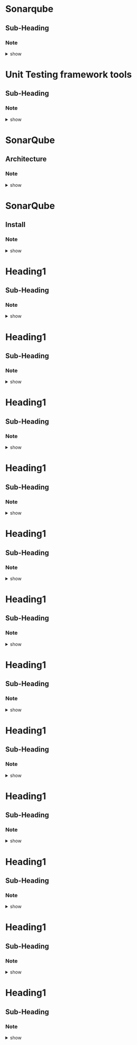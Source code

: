 
# Sonarqube
## Sub-Heading
### Note 

<details><summary>show</summary>
<p>

```bash

Code Coverage: what % of code is covered by test cases - industry standard - 80%

Code Review: code developed as per standards, will use SonarQube

SQ is Free for some languages, developed using Java
Continuous Code Quality tool

SQ was prev called Sonar.
- duplicate code
- coding standards
- unit tests
- complex code
- commments
- potential bugs
- arch & design

Initially, developed for Java, but now supports 20+ languages
Support on windows, mac, linux



```
</p>
</details>




# Unit Testing framework tools
## Sub-Heading
### Note 

<details><summary>show</summary>
<p>

```bash
java  jUnit
c     cUnit
C++   CPPUnit
JS    Jasmine

```
</p>
</details>


# SonarQube
## Architecture
### Note 

<details><summary>show</summary>
<p>

```bash

SonarQube Scanner - scans the code, and generates the report
SonarQube Server - has a compute engine, that provides report as 3 categories
1. Vulnerabilities
2. Bugs
3. Code Smells

Scanner creates the report, but Server provides the categories, and then stores into a database that is configured.  IF no external DB is configured, then it stores in internal db called H2

To access the report, internall SQ Server uses a WebSesrver

```
</p>
</details>




# SonarQube 
## Install
### Note 

<details><summary>show</summary>
<p>

```bash
Install java
Install SQ community edition
Port number: 9000
admin/admin

To change password: to to A logo on RHS top corner, click seucirty, change password


```
</p>
</details>


# Heading1
## Sub-Heading
### Note 

<details><summary>show</summary>
<p>

```bash

```
</p>
</details>




# Heading1
## Sub-Heading
### Note 

<details><summary>show</summary>
<p>

```bash

```
</p>
</details>



# Heading1
## Sub-Heading
### Note 

<details><summary>show</summary>
<p>

```bash

```
</p>
</details>




# Heading1
## Sub-Heading
### Note 

<details><summary>show</summary>
<p>

```bash

```
</p>
</details>





# Heading1
## Sub-Heading
### Note 

<details><summary>show</summary>
<p>

```bash

```
</p>
</details>




# Heading1
## Sub-Heading
### Note 

<details><summary>show</summary>
<p>

```bash

```
</p>
</details>


# Heading1
## Sub-Heading
### Note 

<details><summary>show</summary>
<p>

```bash

```
</p>
</details>




# Heading1
## Sub-Heading
### Note 

<details><summary>show</summary>
<p>

```bash

```
</p>
</details>


# Heading1
## Sub-Heading
### Note 

<details><summary>show</summary>
<p>

```bash

```
</p>
</details>




# Heading1
## Sub-Heading
### Note 

<details><summary>show</summary>
<p>

```bash

```
</p>
</details>



# Heading1
## Sub-Heading
### Note 

<details><summary>show</summary>
<p>

```bash

```
</p>
</details>




# Heading1
## Sub-Heading
### Note 

<details><summary>show</summary>
<p>

```bash

```
</p>
</details>




